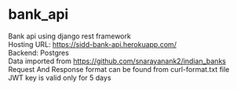 # bank_api
Bank api using django rest framework
<br>
Hosting URL: https://sidd-bank-api.herokuapp.com/
<br>
Backend: Postgres
<br>
Data imported from https://github.com/snarayanank2/indian_banks
<br>
Request And Response format can be found from curl-format.txt file
<br>
JWT key is valid only for 5 days
